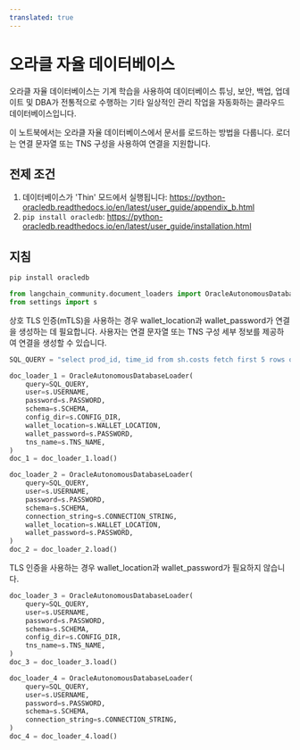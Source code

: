 ```yaml
---
translated: true
---
```


# 오라클 자율 데이터베이스

오라클 자율 데이터베이스는 기계 학습을 사용하여 데이터베이스 튜닝, 보안, 백업, 업데이트 및 DBA가 전통적으로 수행하는 기타 일상적인 관리 작업을 자동화하는 클라우드 데이터베이스입니다.

이 노트북에서는 오라클 자율 데이터베이스에서 문서를 로드하는 방법을 다룹니다. 로더는 연결 문자열 또는 TNS 구성을 사용하여 연결을 지원합니다.

## 전제 조건

1. 데이터베이스가 'Thin' 모드에서 실행됩니다:
   https://python-oracledb.readthedocs.io/en/latest/user_guide/appendix_b.html
2. `pip install oracledb`:
   https://python-oracledb.readthedocs.io/en/latest/user_guide/installation.html

## 지침

```python
pip install oracledb
```

```python
from langchain_community.document_loaders import OracleAutonomousDatabaseLoader
from settings import s
```

상호 TLS 인증(mTLS)을 사용하는 경우 wallet_location과 wallet_password가 연결을 생성하는 데 필요합니다. 사용자는 연결 문자열 또는 TNS 구성 세부 정보를 제공하여 연결을 생성할 수 있습니다.

```python
SQL_QUERY = "select prod_id, time_id from sh.costs fetch first 5 rows only"

doc_loader_1 = OracleAutonomousDatabaseLoader(
    query=SQL_QUERY,
    user=s.USERNAME,
    password=s.PASSWORD,
    schema=s.SCHEMA,
    config_dir=s.CONFIG_DIR,
    wallet_location=s.WALLET_LOCATION,
    wallet_password=s.PASSWORD,
    tns_name=s.TNS_NAME,
)
doc_1 = doc_loader_1.load()

doc_loader_2 = OracleAutonomousDatabaseLoader(
    query=SQL_QUERY,
    user=s.USERNAME,
    password=s.PASSWORD,
    schema=s.SCHEMA,
    connection_string=s.CONNECTION_STRING,
    wallet_location=s.WALLET_LOCATION,
    wallet_password=s.PASSWORD,
)
doc_2 = doc_loader_2.load()
```

TLS 인증을 사용하는 경우 wallet_location과 wallet_password가 필요하지 않습니다.

```python
doc_loader_3 = OracleAutonomousDatabaseLoader(
    query=SQL_QUERY,
    user=s.USERNAME,
    password=s.PASSWORD,
    schema=s.SCHEMA,
    config_dir=s.CONFIG_DIR,
    tns_name=s.TNS_NAME,
)
doc_3 = doc_loader_3.load()

doc_loader_4 = OracleAutonomousDatabaseLoader(
    query=SQL_QUERY,
    user=s.USERNAME,
    password=s.PASSWORD,
    schema=s.SCHEMA,
    connection_string=s.CONNECTION_STRING,
)
doc_4 = doc_loader_4.load()
```
